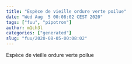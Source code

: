 ```yaml
---
title: "Espèce de vieille ordure verte poilue"
date: "Wed Aug  5 00:08:02 CEST 2020"
tags: ["fuu", "pipotron"]
author: m1ch3l
categories: ["generated"]
slug: "fuu/2020-08-05-00:08:02"
---
```


Espèce de vieille ordure verte poilue
